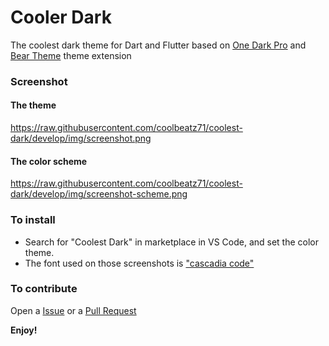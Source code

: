 # Cooler Dark

The coolest dark theme for Dart and Flutter based on [One Dark Pro](https://marketplace.visualstudio.com/items?itemName=zhuangtongfa.Material-theme) and [Bear Theme](https://marketplace.visualstudio.com/items?itemName=dahong.theme-bear) theme extension

### Screenshot

#### The theme

https://raw.githubusercontent.com/coolbeatz71/coolest-dark/develop/img/screenshot.png

#### The color scheme

https://raw.githubusercontent.com/coolbeatz71/coolest-dark/develop/img/screenshot-scheme.png

### To install

- Search for "Coolest Dark" in marketplace in VS Code, and set the color theme.
- The font used on those screenshots is ["cascadia code"](https://github.com/microsoft/cascadia-code/releases)

### To contribute

Open a [Issue](https://github.com/coolbeatz71/coolest-dark/issues) or a [Pull Request](https://github.com/coolbeatz71/coolest-dark)

**Enjoy!**
